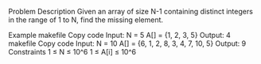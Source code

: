 Problem Description
Given an array of size N-1 containing distinct integers in the range of 1 to N, find the missing element.

Example
makefile
Copy code
Input:
N = 5
A[] = {1, 2, 3, 5}
Output: 4
makefile
Copy code
Input:
N = 10
A[] = {6, 1, 2, 8, 3, 4, 7, 10, 5}
Output: 9
Constraints
1 ≤ N ≤ 10^6
1 ≤ A[i] ≤ 10^6
